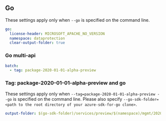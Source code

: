 ## Go

These settings apply only when `--go` is specified on the command line.

```yaml $(go)
go:
  license-header: MICROSOFT_APACHE_NO_VERSION
  namespace: dataprotection
  clear-output-folder: true
```

### Go multi-api

``` yaml $(go) && $(multiapi)
batch:
  - tag: package-2020-01-01-alpha-preview
```

### Tag: package-2020-01-01-alpha-preview and go

These settings apply only when `--tag=package-2020-01-01-alpha-preview --go` is specified on the command line.
Please also specify `--go-sdk-folder=<path to the root directory of your azure-sdk-for-go clone>`.

```yaml $(tag) == 'package-2020-01-01-alpha-preview' && $(go)
output-folder: $(go-sdk-folder)/services/preview/$(namespace)/mgmt/2020-01-01-alpha/$(namespace)
```
